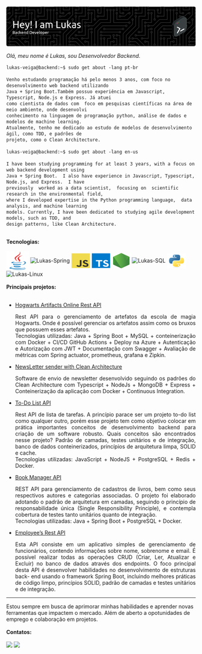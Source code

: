 ![Header](https://github.com/Lukasveiga/Lukasveiga/blob/master/github-header-image.png?raw=true)

<i>Olá, meu nome é Lukas, sou Desenvolvedor Backend.</i> 

```console
lukas-veiga@backend:~$ sudo get about -lang pt-br

Venho estudando programação há pelo menos 3 anos, com foco no desenvolvimento web backend utilizando
Java + Spring Boot.Também possuo experiência em Javascript,  Typescript, Node.js e Express. Já atuei
como cientista de dados com  foco em pesquisas científicas na área de meio ambiente, onde desenvolvi
conhecimento na linguagem de programação python, análise de dados e modelos de machine learning.
Atualmente, tenho me dedicado ao estudo de modelos de desenvolvimento ágil, como TDD, e padrões de
projeto, como o Clean Architecture.

lukas-veiga@backend:~$ sudo get about -lang en-us

I have been studying programming for at least 3 years, with a focus on web backend development using
Java + Spring Boot.  I also have experience in Javascript, Typescript, Node.js, and Express.  I have
previously  worked as a data scientist,  focusing on  scientific research in the environmental field,
where I developed expertise in the Python programming language,  data analysis, and machine learning
models. Currently, I have been dedicated to studying agile development models, such as TDD, and
design patterns, like Clean Architecture.
```
   
<div style="display: inline_block"><br> 
  <b>Tecnologias:</b><br><br>
  <img align="center" alt="Lukas-Java" height="50" width="60" src="https://raw.githubusercontent.com/devicons/devicon/1119b9f84c0290e0f0b38982099a2bd027a48bf1/icons/java/java-original.svg">
  <img align="center" alt="Lukas-Spring" height="40" width="40" src="https://cdn.freebiesupply.com/logos/large/2x/spring-3-logo-png-transparent.png">
  <img align="center" alt="Lukas-Javascript" height="40" width="50" src="https://raw.githubusercontent.com/devicons/devicon/master/icons/javascript/javascript-original.svg">
  <img align="center" alt="Lukas-TypeScript" height="40" width="50" src="https://raw.githubusercontent.com/devicons/devicon/master/icons/typescript/typescript-original.svg">
  <img align="center" alt="Lukas-Nodejs" height="40" width="50" src="https://raw.githubusercontent.com/devicons/devicon/master/icons/nodejs/nodejs-original.svg">
  <img align="center" alt="Lukas-SQL" height="40" width="50" src="https://img.icons8.com/external-flat-juicy-fish/344/external-sql-coding-and-development-flat-flat-juicy-fish.png">
  <img align="center" alt="Lukas-Python" height="40" width="50" src="https://raw.githubusercontent.com/devicons/devicon/master/icons/python/python-original.svg">
  <img align="center" alt="Lukas-Linux" height="40" width="40" src="https://upload.wikimedia.org/wikipedia/commons/thumb/3/35/Tux.svg/864px-Tux.svg.png">
</div>
<br>
<div align='justify'>
  <b>Principais projetos:</b><br><br>
  <ul>
     <li>
      <a href='https://github.com/Lukasveiga/hogwarts-artifacts-online'>Hogwarts Artifacts Online Rest API</a>
  <p>Rest API para o gerenciamento de artefatos da escola de magia Hogwarts. Onde é possível gerenciar os artefatos assim como os bruxos que possuem esses artefatos. <br>
  Tecnologias utilizadas: Java + Spring Boot + MySQL + conteinerização com Docker + CI/CD GitHub Actions + Deploy na Azure + Autenticação e Autorização com JWT + Documentação com Swagger + Avaliação de métricas com Spring actuator, prometheus, grafana e Zipkin.
  </p>
    </li>
     <li>
      <a href='https://github.com/Lukasveiga/newsletter-sender-clean-arch'>NewsLetter sender with Clean Architecture</a>
  <p>Software de envio de newsletter desenvolvido seguindo os padrões do Clean Architecture com Typescript + NodeJs + MongoDB + Express + Conteinerização da aplicação com Docker + Continuous Integration.</p>
    </li>
    <li>
      <a href='https://github.com/Lukasveiga/todo-list-node-api'>To-Do List API</a>
  <p>Rest API de lista de tarefas. A princípio parace ser um projeto to-do list como qualquer outro, porém esse projeto tem como objetivo colocar em prática importantes conceitos de desenvolvimento backend para criação de um software robusto.
  Quais conceitos são encontrados nesse projeto? Padrão de camadas, testes unitários e de integração, banco de dados conteinerizados, princípios de arquitetura limpa, SOLID e cache. <br>
    Tecnologias utilizadas: JavaScript + NodeJS + PostgreSQL + Redis + Docker.</p>
  </p>
    </li>
     <li>
        <a href="https://github.com/Lukasveiga/book-manager">Book Manager API</a>
        <p>REST API para gerenciamento de cadastros de livros, bem como seus respectivos autores e categorias associadas. O projeto foi elaborado adotando o padrão de arquitetura em camadas, seguindo o princípio de responsabilidade única (Single Responsibility Principle), e contempla cobertura de testes tanto unitários quanto de integração.<br>
Tecnologias utilizadas: Java + Spring Boot + PostgreSQL + Docker.</p>
     </li>
     <li>
        <a href="https://github.com/Lukasveiga/employee-rest-api">Employee’s Rest API</a>
        <p>Esta API consiste em um aplicativo simples de gerenciamento de funcionários, contendo informações sobre nome, sobrenome e email. É possível realizar todas as operações CRUD (Criar, Ler, Atualizar e Excluir) no banco de dados através dos endpoints. O foco principal desta API é desenvolver habilidades no desenvolvimento de estruturas back-
end usando o framework Spring Boot, incluindo melhores práticas de código limpo, princípios SOLID, padrão de camadas e testes unitários e de integração.</p>
     </li>
  </ul>
</div>

---

<div> 
  Estou sempre em busca de aprimorar minhas habilidades e aprender novas ferramentas que impactem o mercado. Além de aberto a opotunidades de emprego e colaboração em projetos.<br><br>
  <b>Contatos:</b><br><br>
  <a href = "mailto:lukas.veiga10@gmail.com"><img src="https://img.shields.io/badge/-Gmail-%23333?style=for-the-badge&logo=gmail&logoColor=white" target="_blank"></a>
  <a href="https://www.linkedin.com/in/lukas-veiga-79371b20a" target="_blank"><img src="https://img.shields.io/badge/-LinkedIn-%230077B5?style=for-the-badge&logo=linkedin&logoColor=white" target="_blank"></a>
</div>
